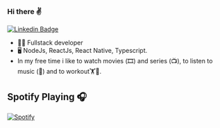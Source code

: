 ### Hi there ✌

[![Linkedin Badge](https://img.shields.io/badge/-LinkedIn-blue?style=flat-square&logo=Linkedin&logoColor=white&link=https://www.linkedin.com/in/willian-petri-84a935135)](https://www.linkedin.com/in/willian-petri-84a935135)

- 👨‍💻 Fullstack developer
- 🖥️ NodeJs, ReactJs, React Native, Typescript.
- In my free time i like to watch movies (🎞️) and series (📺), to listen to music (🎵) and to workout🏋️🏃.

## Spotify Playing 🎧
[![Spotify](https://spotify-linked.vercel.app//api/spotify)](https://open.spotify.com/user/will_petri)



<!--
**willianPetri/willianPetri** is a ✨ _special_ ✨ repository because its `README.md` (this file) appears on your GitHub profile.

Here are some ideas to get you started:

- 🔭 I’m currently working on ...
- 🌱 I’m currently learning ...
- 👯 I’m looking to collaborate on ...
- 🤔 I’m looking for help with ...
- 💬 Ask me about ...
- 📫 How to reach me: ...
- 😄 Pronouns: ...
- ⚡ Fun fact: ...
-->
